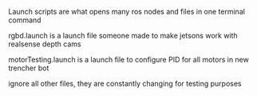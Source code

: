 Launch scripts are what opens many ros nodes and files in one terminal command

rgbd.launch is a launch file someone made to make jetsons work with realsense depth cams

motorTesting.launch is a launch file to configure PID for all motors in new trencher bot

ignore all other files, they are constantly changing for testing purposes